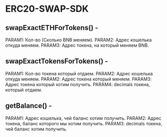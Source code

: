 # ERC20-SWAP-SDK
 ## swapExactETHForTokens() - 
 PARAM1: Кол-во (Сколько BNB меняем).
 PARAM2: Адрес кошелька откуда меняем. 
 PARAM3: Адрес токена, на который меняем BNB.
  
  ## swapExactTokensForTokens() - 
  PARAM1: Кол-во токена который отдаем. 
  PARAM2: Адрес кошелька откуда меняем. 
  PARAM2: Адрес токена который меняем.
  PARAM3: Адрес токена который хотим получить. 
  PARAM4: decimals токена, который отдаем.

  ## getBalance() - 
  PARAM1: Адрес кошелька, чей баланс хотим получить. 
  PARAM2: Адрес токена, баланс которого мы хотим получить. 
  PARAM3: decimals токена, чей баланс хотим получить.
